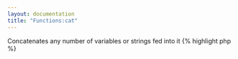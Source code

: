 ```yaml
---
layout: documentation
title: "Functions:cat"
---
```


Concatenates any number of variables or strings fed into it
{% highlight php %}
<?php
cat(array $rest)
{% endhighlight %}

* **rest**: two or more strings that will be merged into one.


## Example
{% highlight smarty %}
{$a='abc'}
{$d='def'}
{$g='ghi'}
{cat $a $d $g}
{% endhighlight %}

## Output
{% highlight text %}
abcdefghi
{% endhighlight %}